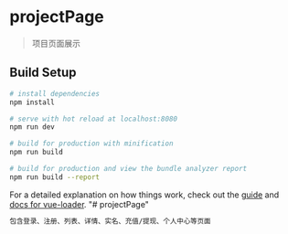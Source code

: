 # projectPage
> 项目页面展示

## Build Setup

``` bash
# install dependencies
npm install

# serve with hot reload at localhost:8080
npm run dev

# build for production with minification
npm run build

# build for production and view the bundle analyzer report
npm run build --report
```

For a detailed explanation on how things work, check out the [guide](http://vuejs-templates.github.io/webpack/) and [docs for vue-loader](http://vuejs.github.io/vue-loader).
"# projectPage" 

``` bash
包含登录、注册、列表、详情、实名、充值/提现、个人中心等页面
```
